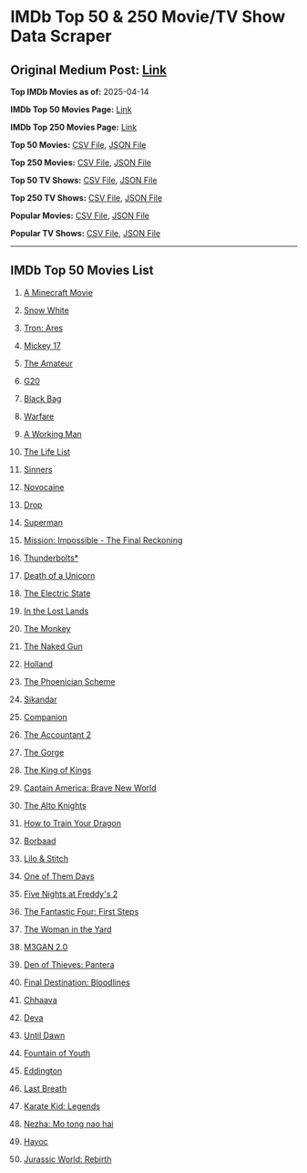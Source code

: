 # IMDb Top 50 & 250 Movie/TV Show Data Scraper

## Original Medium Post: [Link](https://medium.com/@nishantsahoo/which-movie-should-i-watch-5c83a3c0f5b1)

**Top IMDb Movies as of:** 2025-04-14

**IMDb Top 50 Movies Page:** [Link](https://www.imdb.com/search/title/?title_type=feature&release_date=2025-01-01,2025-12-31)

**IMDb Top 250 Movies Page:** [Link](https://www.imdb.com/chart/top/)

**Top 50 Movies:** [CSV File](/data/top50/movies.csv), [JSON File](/data/top50/movies.json)

**Top 250 Movies:** [CSV File](/data/top250/movies.csv), [JSON File](/data/top250/movies.json)

**Top 50 TV Shows:** [CSV File](/data/top50/shows.csv), [JSON File](/data/top50/shows.json)

**Top 250 TV Shows:** [CSV File](/data/top250/shows.csv), [JSON File](/data/top250/shows.json)

**Popular Movies:** [CSV File](/data/popular/movies.csv), [JSON File](/data/popular/movies.json)

**Popular TV Shows:** [CSV File](/data/popular/shows.csv), [JSON File](/data/popular/shows.json)

---

## IMDb Top 50 Movies List

1. [A Minecraft Movie](https://www.imdb.com/title/tt3566834/)

2. [Snow White](https://www.imdb.com/title/tt6208148/)

3. [Tron: Ares](https://www.imdb.com/title/tt6604188/)

4. [Mickey 17](https://www.imdb.com/title/tt12299608/)

5. [The Amateur](https://www.imdb.com/title/tt0899043/)

6. [G20](https://www.imdb.com/title/tt23476986/)

7. [Black Bag](https://www.imdb.com/title/tt30988739/)

8. [Warfare](https://www.imdb.com/title/tt31434639/)

9. [A Working Man](https://www.imdb.com/title/tt9150192/)

10. [The Life List](https://www.imdb.com/title/tt2172954/)

11. [Sinners](https://www.imdb.com/title/tt31193180/)

12. [Novocaine](https://www.imdb.com/title/tt29603959/)

13. [Drop](https://www.imdb.com/title/tt32149847/)

14. [Superman](https://www.imdb.com/title/tt5950044/)

15. [Mission: Impossible - The Final Reckoning](https://www.imdb.com/title/tt9603208/)

16. [Thunderbolts\*](https://www.imdb.com/title/tt20969586/)

17. [Death of a Unicorn](https://www.imdb.com/title/tt28443655/)

18. [The Electric State](https://www.imdb.com/title/tt7766378/)

19. [In the Lost Lands](https://www.imdb.com/title/tt4419684/)

20. [The Monkey](https://www.imdb.com/title/tt27714946/)

21. [The Naked Gun](https://www.imdb.com/title/tt3402138/)

22. [Holland](https://www.imdb.com/title/tt3045628/)

23. [The Phoenician Scheme](https://www.imdb.com/title/tt30840798/)

24. [Sikandar](https://www.imdb.com/title/tt31712434/)

25. [Companion](https://www.imdb.com/title/tt26584495/)

26. [The Accountant 2](https://www.imdb.com/title/tt7068946/)

27. [The Gorge](https://www.imdb.com/title/tt13654226/)

28. [The King of Kings](https://www.imdb.com/title/tt7967302/)

29. [Captain America: Brave New World](https://www.imdb.com/title/tt14513804/)

30. [The Alto Knights](https://www.imdb.com/title/tt21815562/)

31. [How to Train Your Dragon](https://www.imdb.com/title/tt26743210/)

32. [Borbaad](https://www.imdb.com/title/tt33305312/)

33. [Lilo & Stitch](https://www.imdb.com/title/tt11655566/)

34. [One of Them Days](https://www.imdb.com/title/tt32221196/)

35. [Five Nights at Freddy's 2](https://www.imdb.com/title/tt30274401/)

36. [The Fantastic Four: First Steps](https://www.imdb.com/title/tt10676052/)

37. [The Woman in the Yard](https://www.imdb.com/title/tt31314296/)

38. [M3GAN 2.0](https://www.imdb.com/title/tt26342662/)

39. [Den of Thieves: Pantera](https://www.imdb.com/title/tt8008948/)

40. [Final Destination: Bloodlines](https://www.imdb.com/title/tt9619824/)

41. [Chhaava](https://www.imdb.com/title/tt27922706/)

42. [Deva](https://www.imdb.com/title/tt27852049/)

43. [Until Dawn](https://www.imdb.com/title/tt30955489/)

44. [Fountain of Youth](https://www.imdb.com/title/tt27075958/)

45. [Eddington](https://www.imdb.com/title/tt31176520/)

46. [Last Breath](https://www.imdb.com/title/tt14403504/)

47. [Karate Kid: Legends](https://www.imdb.com/title/tt1674782/)

48. [Nezha: Mo tong nao hai](https://www.imdb.com/title/tt34956443/)

49. [Havoc](https://www.imdb.com/title/tt14123284/)

50. [Jurassic World: Rebirth](https://www.imdb.com/title/tt31036941/)
